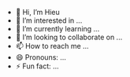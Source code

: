 - 👋 Hi, I’m Hieu
- 👀 I’m interested in ...
- 🌱 I’m currently learning ...
- 💞️ I’m looking to collaborate on ...
- 📫 How to reach me ...
- 😄 Pronouns: ...
- ⚡ Fun fact: ...

<!---
hieungovt/hieungovt is a ✨ special ✨ repository because its `README.md` (this file) appears on your GitHub profile.
You can click the Preview link to take a look at your changes.
--->
